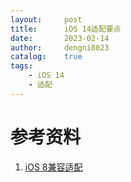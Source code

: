 ```yaml
---
layout:     post
title:      iOS 14适配要点
date:       2023-02-14
author:     dengni8023
catalog:    true
tags:
    - iOS 14
    - 适配
---
```


# 参考资料

1. [iOS 8兼容适配](https://xxxxx)
